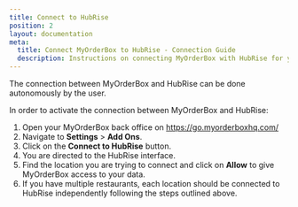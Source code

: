 ```yaml
---
title: Connect to HubRise
position: 2
layout: documentation
meta:
  title: Connect MyOrderBox to HubRise - Connection Guide
  description: Instructions on connecting MyOrderBox with HubRise for your EPOS to work with other apps as a cohesive whole. Connect apps and synchronise your data.
---
```


The connection between MyOrderBox and HubRise can be done autonomously by the user.

In order to activate the connection between MyOrderBox and HubRise:

1. Open your MyOrderBox back office on https://go.myorderboxhq.com/
1. Navigate to **Settings** > **Add Ons**.
1. Click on the **Connect to HubRise** button.
1. You are directed to the HubRise interface.
1. Find the location you are trying to connect and click on **Allow** to give MyOrderBox access to your data.
1. If you have multiple restaurants, each location should be connected to HubRise independently following the steps outlined above.